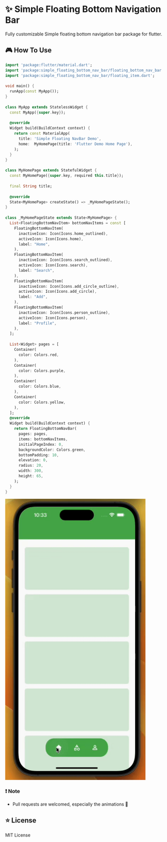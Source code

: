 # ✨ Simple Floating Bottom Navigation Bar


Fully customizable Simple floating bottom navigation bar package for flutter.

## 🎮 How To Use

```dart
import 'package:flutter/material.dart';
import 'package:simple_floating_bottom_nav_bar/floating_bottom_nav_bar.dart';
import 'package:simple_floating_bottom_nav_bar/floating_item.dart';

void main() {
  runApp(const MyApp());
}

class MyApp extends StatelessWidget {
  const MyApp({super.key});

  @override
  Widget build(BuildContext context) {
    return const MaterialApp(
      title: 'Simple Floating NavBar Demo',
      home:  MyHomePage(title: 'Flutter Demo Home Page'),
    );
  }
}

class MyHomePage extends StatefulWidget {
  const MyHomePage({super.key, required this.title});

  final String title;

  @override
  State<MyHomePage> createState() => _MyHomePageState();
}

class _MyHomePageState extends State<MyHomePage> {
  List<FloatingBottomNavItem> bottomNavItems = const [
    FloatingBottomNavItem(
      inactiveIcon: Icon(Icons.home_outlined),
      activeIcon: Icon(Icons.home),
      label: "Home",
    ),
    FloatingBottomNavItem(
      inactiveIcon: Icon(Icons.search_outlined),
      activeIcon: Icon(Icons.search),
      label: "Search",
    ),
    FloatingBottomNavItem(
      inactiveIcon: Icon(Icons.add_circle_outline),
      activeIcon: Icon(Icons.add_circle),
      label: "Add",
    ),
    FloatingBottomNavItem(
      inactiveIcon: Icon(Icons.person_outline),
      activeIcon: Icon(Icons.person),
      label: "Profile",
    ),
  ];

  List<Widget> pages = [
    Container(
      color: Colors.red,
    ),
    Container(
      color: Colors.purple,
    ),
    Container(
      color: Colors.blue,
    ),
    Container(
      color: Colors.yellow,
    ),
  ];
  @override
  Widget build(BuildContext context) {
    return FloatingBottomNavBar(
      pages: pages,
      items: bottomNavItems,
      initialPageIndex: 0,
      backgroundColor: Colors.green,
      bottomPadding: 10,
      elevation: 0,
      radius: 20,
      width: 300,
      height: 65,
    );
  }
}


```


<img width="450" height="900" src="https://raw.githubusercontent.com/Strange-Philip/simple_floating_bottom_nav_bar/main/images/floating.gif">

### ❗️ Note

- Pull requests are welcomed, especially the animations 🙂

## ⭐️ License

MIT License